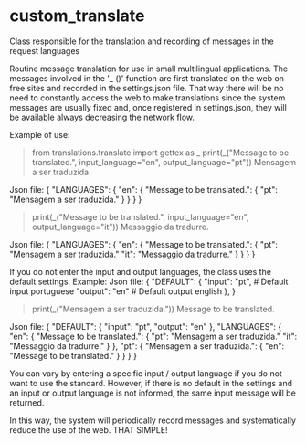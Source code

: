 # custom_translate
Class responsible for the translation and recording of messages in the request languages

Routine message translation for use in small multilingual applications. The messages involved in the '_ ()' function are first translated on the web on free sites and recorded in the settings.json file.
That way there will be no need to constantly access the web to make translations since the system messages are usually fixed and, once registered in settings.json, they will be available always decreasing the network flow.

Example of use:
>from translations.translate import gettex as _
>print(_("Message to be translated.", input_language="en", output_language="pt"))
>Mensagem a ser traduzida.

Json file:
{
  "LANGUAGES": {
    "en": {
      "Message to be translated.": {
          "pt": "Mensagem a ser traduzida."
      }
    }
  }
}

>print(_("Message to be translated.", input_language="en", output_language="it"))
>Messaggio da tradurre.

Json file:
{
  "LANGUAGES": {
    "en": {
      "Message to be translated.": {
          "pt": "Mensagem a ser traduzida."
          "it": "Messaggio da tradurre."
      }
    }
  }
}

If you do not enter the input and output languages, the class uses the default settings.
Example:
Json file:
{
    "DEFAULT": {
        "input": "pt", # Default input portuguese
        "output": "en" # Default output english
    },
}

>print(_("Mensagem a ser traduzida."))
>Message to be translated.

Json file:
{
  "DEFAULT": {
    "input": "pt",
    "output": "en"
  },
  "LANGUAGES": {
    "en": {
      "Message to be translated.": {
          "pt": "Mensagem a ser traduzida."
          "it": "Messaggio da tradurre."
      }
    },
    "pt": {
        "Mensagem a ser traduzida.": {
            "en": "Message to be translated."
        }
    }
  }
}

You can vary by entering a specific input / output language if you do not want to use the standard. However, if there is no default in the settings and an input or output language is not informed, the same input message will be returned.

In this way, the system will periodically record messages and systematically reduce the use of the web.
THAT SIMPLE!
